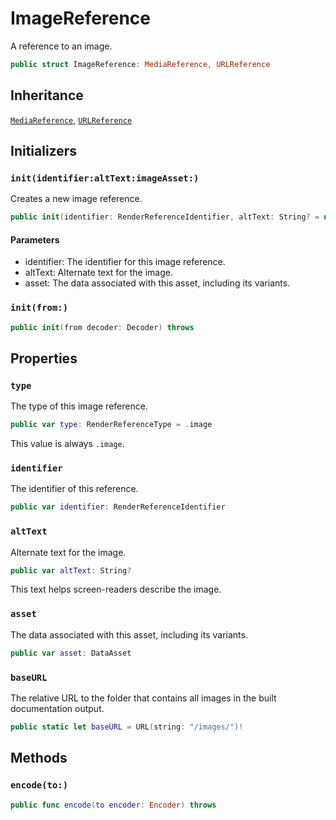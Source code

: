 # ImageReference

A reference to an image.

``` swift
public struct ImageReference: MediaReference, URLReference 
```

## Inheritance

[`MediaReference`](/MediaReference), [`URLReference`](/URLReference)

## Initializers

### `init(identifier:altText:imageAsset:)`

Creates a new image reference.

``` swift
public init(identifier: RenderReferenceIdentifier, altText: String? = nil, imageAsset asset: DataAsset) 
```

#### Parameters

  - identifier: The identifier for this image reference.
  - altText: Alternate text for the image.
  - asset: The data associated with this asset, including its variants.

### `init(from:)`

``` swift
public init(from decoder: Decoder) throws 
```

## Properties

### `type`

The type of this image reference.

``` swift
public var type: RenderReferenceType = .image
```

This value is always `.image`.

### `identifier`

The identifier of this reference.

``` swift
public var identifier: RenderReferenceIdentifier
```

### `altText`

Alternate text for the image.

``` swift
public var altText: String?
```

This text helps screen-readers describe the image.

### `asset`

The data associated with this asset, including its variants.

``` swift
public var asset: DataAsset
```

### `baseURL`

The relative URL to the folder that contains all images in the built documentation output.

``` swift
public static let baseURL = URL(string: "/images/")!
```

## Methods

### `encode(to:)`

``` swift
public func encode(to encoder: Encoder) throws 
```
